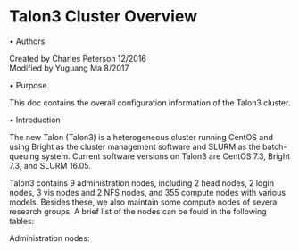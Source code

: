 Talon3 Cluster Overview
============================

•    Authors

Created by  Charles Peterson 12/2016      
Modified by  Yuguang Ma     8/2017

•    Purpose

This doc contains the overall configuration information of the Talon3 cluster.

•    Introduction

The new Talon (Talon3) is a heterogeneous cluster running CentOS and using Bright as the cluster management software and SLURM as the batch-queuing system. Current software versions on Talon3 are CentOS 7.3, Bright 7.3, and SLURM 16.05.

Talon3 contains 9 administration nodes, including 2 head nodes, 2 login nodes, 3 vis nodes and 2 NFS nodes, and 355 compute nodes with various models. Besides these, we also maintain some compute nodes of several research groups. A brief list of the nodes can be fould in the following tables:

Administration nodes:


